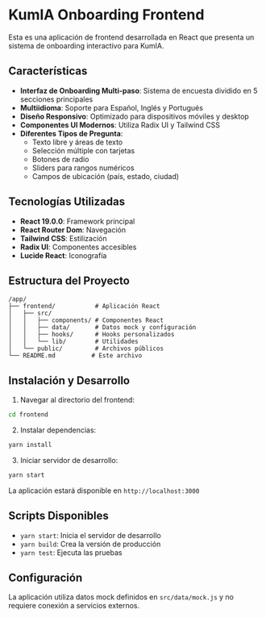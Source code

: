 # KumIA Onboarding Frontend

Esta es una aplicación de frontend desarrollada en React que presenta un sistema de onboarding interactivo para KumIA.

## Características

- **Interfaz de Onboarding Multi-paso**: Sistema de encuesta dividido en 5 secciones principales
- **Multiidioma**: Soporte para Español, Inglés y Portugués
- **Diseño Responsivo**: Optimizado para dispositivos móviles y desktop
- **Componentes UI Modernos**: Utiliza Radix UI y Tailwind CSS
- **Diferentes Tipos de Pregunta**: 
  - Texto libre y áreas de texto
  - Selección múltiple con tarjetas
  - Botones de radio
  - Sliders para rangos numéricos
  - Campos de ubicación (país, estado, ciudad)

## Tecnologías Utilizadas

- **React 19.0.0**: Framework principal
- **React Router Dom**: Navegación
- **Tailwind CSS**: Estilización
- **Radix UI**: Componentes accesibles
- **Lucide React**: Iconografía

## Estructura del Proyecto

```
/app/
├── frontend/           # Aplicación React
│   ├── src/
│   │   ├── components/ # Componentes React
│   │   ├── data/       # Datos mock y configuración
│   │   ├── hooks/      # Hooks personalizados
│   │   └── lib/        # Utilidades
│   └── public/         # Archivos públicos
└── README.md          # Este archivo
```

## Instalación y Desarrollo

1. Navegar al directorio del frontend:
```bash
cd frontend
```

2. Instalar dependencias:
```bash
yarn install
```

3. Iniciar servidor de desarrollo:
```bash
yarn start
```

La aplicación estará disponible en `http://localhost:3000`

## Scripts Disponibles

- `yarn start`: Inicia el servidor de desarrollo
- `yarn build`: Crea la versión de producción
- `yarn test`: Ejecuta las pruebas

## Configuración

La aplicación utiliza datos mock definidos en `src/data/mock.js` y no requiere conexión a servicios externos.

